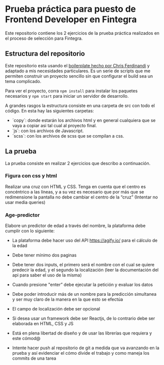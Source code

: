 # Prueba práctica para puesto de Frontend Developer en Fintegra

Este repositorio contiene los 2 ejercicios de la prueba práctica realizados en el
proceso de selección para Fintegra.

## Estructura del repositorio

Este repositorio esta usando el
[boilerplate hecho por Chris Ferdinandi](https://github.com/cferdinandi/build-tool-boilerplate)
y adaptado a mis necesidades particulares. Es un serie de scripts que me permiten
construir un proyecto sencillo sin que configurar el build sea un tema complicado.

Para ver el proyecto, corra `npm install` para instalar los paquetes necesarios y
`npm start` para iniciar un servidor de desarrollo.

A grandes rasgos la estructura consiste en una carpeta de src con todo el código.
En esta hay las siguientes carpetas:

-   ´copy´: donde estarán los archivos html y en general cualquiera que se vaya a
    copiar asi tal cual al proyecto final.
-   ´js´: con los archivos de Javascript.
-   ´scss´: con los archivos de scss que se compilan a css.

## La prueba

La prueba consiste en realizar 2 ejercicios que describo a continuación.

### Figura con css y html

Realizar una cruz con HTML y CSS. Tenga en cuenta que el centro es concéntrico a
las líneas, y a su vez es necesario que por más que se redimensione la pantalla
no debe cambiar el centro de la “cruz” (Intentar no usar media queries)

### Age-predictor

Elabore un predictor de edad a través del nombre, la plataforma debe cumplir con lo siguiente:

-   La plataforma debe hacer uso del API https://agify.io/ para el cálculo de la edad

-   Debe tener mínimo dos paginas

-   Debe tener dos inputs, el primero será el nombre con el cual se quiere predecir
    la edad, y el segundo la localización (leer la documentación del api para saber el uso de la misma)

-   Cuando presione "enter” debe ejecutar la petición y evaluar los datos

-   Debe poder introducir más de un nombre para la predicción simultanea y ser muy claro
    de la manera en la que esto se efectúa

-   El campo de localización debe ser opcional

-   Si desea usar un framework debe ser Reactjs, de lo contrario debe ser elaborada en
    HTML, CSS y JS
-   Está en plena libertad de diseño y de usar las librerías que requiera y este cómod@

-   Intente hacer push al repositorio de git a medida que va avanzando en la prueba y así
    evidenciar el cómo divide el trabajo y como maneja los commits de una tarea
